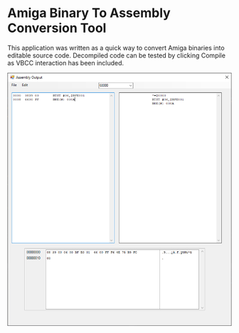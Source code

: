 # Amiga Binary To Assembly Conversion Tool

This application was written as a quick way to convert Amiga binaries into editable source code.
Decompiled code can be tested by clicking Compile as VBCC interaction has been included.

![](MultiFormatBinaryConvter.png)
